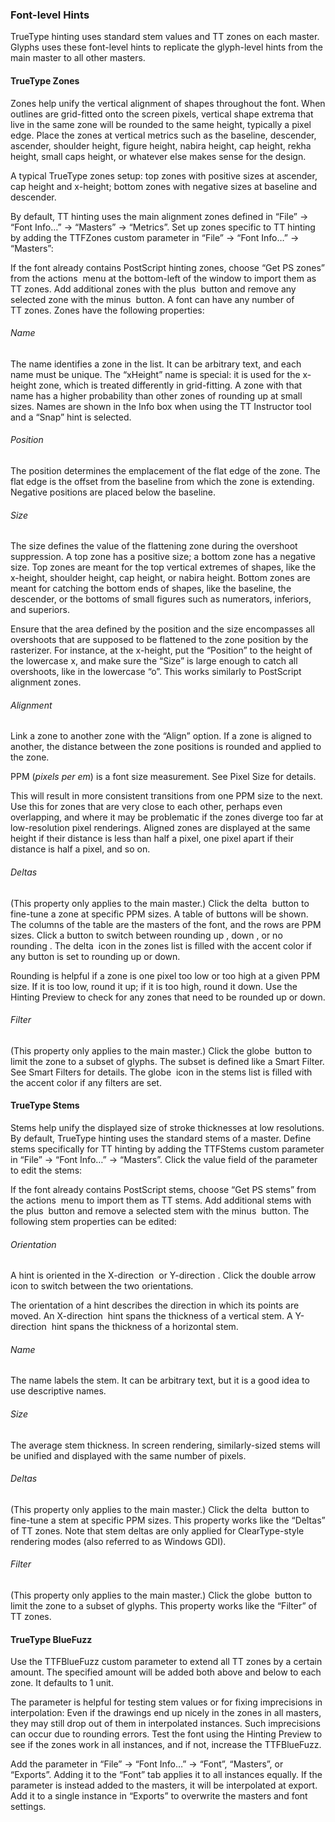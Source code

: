 ### Font-level Hints

TrueType hinting uses standard stem values and TT zones on each master.
Glyphs uses these font-level hints to replicate the glyph-level hints from the main master to all other masters.

#### TrueType Zones

Zones help unify the vertical alignment of shapes throughout the font.
When outlines are grid-fitted onto the screen pixels, vertical shape extrema that live in the same zone will be rounded to the same height, typically a pixel edge.
Place the zones at vertical metrics such as the baseline, descender, ascender, shoulder height, figure height, nabira height, cap height, rekha height, small caps height, or whatever else makes sense for the design.

A typical TrueType zones setup: top zones with positive sizes at ascender, cap height and x-height; bottom zones with negative sizes at baseline and descender.

By default, TT hinting uses the main alignment zones defined in “File” → “Font Info…” → “Masters” → “Metrics”.
Set up zones specific to TT hinting by adding the TTFZones custom parameter in “File” → “Font Info…” → “Masters”:

If the font already contains PostScript hinting zones, choose “Get PS zones” from the actions  menu at the bottom-left of the window to import them as TT zones.
Add additional zones with the plus  button and remove any selected zone with the minus  button.
A font can have any number of TT zones.
Zones have the following properties:

###### Name

The name identifies a zone in the list.
It can be arbitrary text, and each name must be unique.
The “xHeight” name is special: it is used for the x-height zone, which is treated differently in grid-fitting.
A zone with that name has a higher probability than other zones of rounding up at small sizes.
Names are shown in the Info box when using the TT Instructor tool and a “Snap” hint is selected.

###### Position

The position determines the emplacement of the flat edge of the zone.
The flat edge is the offset from the baseline from which the zone is extending.
Negative positions are placed below the baseline.

###### Size

The size defines the value of the flattening zone during the overshoot suppression.
A top zone has a positive size; a bottom zone has a negative size.
Top zones are meant for the top vertical extremes of shapes, like the x-height, shoulder height, cap height, or nabira height.
Bottom zones are meant for catching the bottom ends of shapes, like the baseline, the descender, or the bottoms of small figures such as numerators, inferiors, and superiors.

Ensure that the area defined by the position and the size encompasses all overshoots that are supposed to be flattened to the zone position by the rasterizer.
For instance, at the x-height, put the “Position” to the height of the lowercase x, and make sure the “Size” is large enough to catch all overshoots, like in the lowercase “o”.
This works similarly to PostScript alignment zones.

###### Alignment

Link a zone to another zone with the “Align” option.
If a zone is aligned to another, the distance between the zone positions is rounded and applied to the zone.

PPM (_pixels per em_) is a font size measurement.
See Pixel Size for details.

This will result in more consistent transitions from one PPM size to the next.
Use this for zones that are very close to each other, perhaps even overlapping, and where it may be problematic if the zones diverge too far at low-resolution pixel renderings.
Aligned zones are displayed at the same height if their distance is less than half a pixel, one pixel apart if their distance is half a pixel, and so on.

###### Deltas

(This property only applies to the main master.)
Click the delta  button to fine-tune a zone at specific PPM sizes.
A table of buttons will be shown.
The columns of the table are the masters of the font, and the rows are PPM sizes.
Click a button to switch between rounding up , down , or no rounding .
The delta  icon in the zones list is filled with the accent color if any button is set to rounding up or down.

Rounding is helpful if a zone is one pixel too low or too high at a given PPM size.
If it is too low, round it up; if it is too high, round it down.
Use the Hinting Preview to check for any zones that need to be rounded up or down.

###### Filter

(This property only applies to the main master.)
Click the globe  button to limit the zone to a subset of glyphs.
The subset is defined like a Smart Filter.
See Smart Filters for details.
The globe  icon in the stems list is filled with the accent color if any filters are set.

#### TrueType Stems

Stems help unify the displayed size of stroke thicknesses at low resolutions.
By default, TrueType hinting uses the standard stems of a master.
Define stems specifically for TT hinting by adding the TTFStems custom parameter in “File” → “Font Info…” → “Masters”.
Click the value field of the parameter to edit the stems:

If the font already contains PostScript stems, choose “Get PS stems” from the actions  menu to import them as TT stems.
Add additional stems with the plus  button and remove a selected stem with the minus  button.
The following stem properties can be edited:

###### Orientation

A hint is oriented in the X-direction  or Y-direction .
Click the double arrow icon to switch between the two orientations.

The orientation of a hint describes the direction in which its points are moved.
An X-direction  hint spans the thickness of a vertical stem.
A Y-direction  hint spans the thickness of a horizontal stem.

###### Name

The name labels the stem.
It can be arbitrary text, but it is a good idea to use descriptive names.

###### Size

The average stem thickness.
In screen rendering, similarly-sized stems will be unified and displayed with the same number of pixels.

###### Deltas

(This property only applies to the main master.)
Click the delta  button to fine-tune a stem at specific PPM sizes.
This property works like the “Deltas” of TT zones.
Note that stem deltas are only applied for ClearType-style rendering modes (also referred to as Windows GDI).

###### Filter

(This property only applies to the main master.)
Click the globe  button to limit the zone to a subset of glyphs.
This property works like the “Filter” of TT zones.

#### TrueType BlueFuzz

Use the TTFBlueFuzz custom parameter to extend all TT zones by a certain amount.
The specified amount will be added both above and below to each zone.
It defaults to 1 unit.

The parameter is helpful for testing stem values or for fixing imprecisions in interpolation:
Even if the drawings end up nicely in the zones in all masters, they may still drop out of them in interpolated instances.
Such imprecisions can occur due to rounding errors.
Test the font using the Hinting Preview to see if the zones work in all instances, and if not, increase the TTFBlueFuzz.

Add the parameter in “File” → “Font Info…” → “Font”, “Masters”, or “Exports”.
Adding it to the “Font” tab applies it to all instances equally.
If the parameter is instead added to the masters, it will be interpolated at export.
Add it to a single instance in “Exports” to overwrite the masters and font settings.